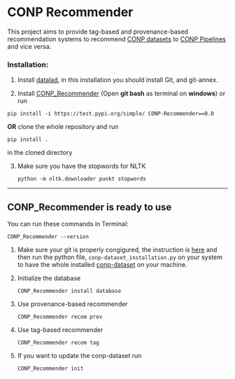 # CONP Recommender

This project aims to provide tag-based and provenance-based recommendation systems to recommend [CONP datasets](https://portal.conp.ca/search) to [CONP Pipelines](https://portal.conp.ca/pipelines) and vice versa. 


### Installation:


1. Install [datalad](https://handbook.datalad.org/en/latest/intro/installation.html), in this installation you should install Git, and git-annex.
    
2. Install [CONP_Recommender](https://test.pypi.org/project/CONP-Recommender/0.0/)  (Open **git bash** as terminal on **windows**) or run

 `pip install -i https://test.pypi.org/simple/ CONP-Recommender==0.0`
 
 **OR** clone the whole repository and run 
 
 `pip install .` 
 
in the cloned directory

3. Make sure you have the stopwords for NLTK

   `python -m nltk.downloader punkt stopwords` 


---

## CONP_Recommender is ready to use 

You can run these commands in Terminal:

`CONP_Recommender --version`
	
1. Make sure your git is properly congigured, the instruction is [here](https://docs.github.com/en/github/using-git/setting-your-username-in-git) and then run the python file, `conp-dataset_installation.py` on your system to have the whole installed [conp-dataset](https://github.com/CONP-PCNO/conp-dataset) on your machine.


2. Initialize the database

   `CONP_Recommender install database`

3. Use provenance-based recommender

   `CONP_Recommender recom prov`

4. Use tag-based recommender

   `CONP_Recommender recom tag`

5. If you want to update the conp-dataset run

   `CONP_Recommender init`



 



